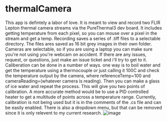 # thermalCamera
This app is defintely a labor of love. It is meant to view and record two FLIR Lepton thermal camera streams via the PureThermal3 dev board. 
It includes getting temperature from each pixel, so you can mouse over a pixel in the stream and get a temp. 
Recording saves a series of .tiff files to a selectable directory. The files ares saved as 16 bit grey images in their own folder.
Cameras are selectable, so if you are using a laptop you can make sure you're not using you're webcam on accident.
If there are any issues, request, or questions, just make an issue ticket and i'll try to get to it.
Caliberation can be done in a number of ways. one way is to boil water and get the temperature using a thermocouple or just calling it 100C and check the temperature output by the camera, where referenceTemp=100 and cameraReading=(whatever camera is reading). Then you can make a glass of ice water and repeat the process. This will give you two points of calibration. A more accurate method would be to use a PID controlled heater to get a multitude of points across a temperature range. Currently, calibration is not being used but it is in the comments of the .cs file and can be easily enabled. There is also a dropdown menu, but that can be removed since it is only relevent to my current research.
![image](https://github.com/nipplefarm/thermalCamera/assets/107640705/3850d7a3-6a99-4f78-9a0e-402b4f5edd0e)
